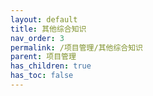 ```yaml
---
layout: default
title: 其他综合知识
nav_order: 3
permalink: /项目管理/其他综合知识
parent: 项目管理
has_children: true
has_toc: false
---
```


